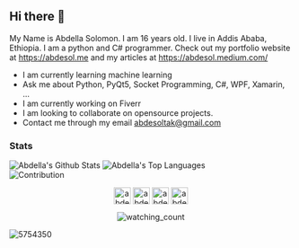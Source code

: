 ## Hi there 👋

My Name is Abdella Solomon. I am 16 years old. I live in Addis Ababa, Ethiopia.
I am a python and C# programmer. Check out my portfolio website at https://abdesol.me and my articles at https://abdesol.medium.com/

- I am currently learning machine learning
- Ask me about Python, PyQt5, Socket Programming, C#, WPF, Xamarin, ...
- I am currently working on Fiverr
- I am looking to collaborate on opensource projects.
- Contact me through my email abdesoltak@gmail.com

### Stats
![Abdella's Github Stats](https://github-readme-stats.vercel.app/api?username=abdesol&theme=vue-dark&show_icons=true)
![Abdella's Top Languages](https://github-readme-stats.vercel.app/api/top-langs/?username=abdesol&theme=vue-dark&layout=compact&show_icons=true&exclude_repos=macao)
<br>
![Contribution](https://activity-graph.herokuapp.com/graph?username=abdesol&theme=react-dark&hide_border=true&area=true)
<br>
<p align="center">
    <a href="https://www.linkedin.com/in/abdella-solomon-7070ab213/" target="blank"><img align="center" src="https://cdn2.iconfinder.com/data/icons/social-media-2285/512/1_Linkedin_unofficial_colored_svg-512.png" alt="abdesol" height="30" width="30" /></a>
    <a href="https://twitter.com/AbdellaSolomon" target="blank"><img align="center" src="https://cdn2.iconfinder.com/data/icons/social-media-2285/512/1_Twitter3_colored_svg-512.png" alt="abdesol" height="30" width="30" /></a>
    <a href="https://www.fiverr.com/abdthecoder" target="blank"><img align="center" src="https://user-images.githubusercontent.com/45782139/77510964-c99c5300-6e91-11ea-9a6d-f1f33b56c846.png" alt="abdesol" height="30" width="30" /></a>
    <a href="https://abdesol.medium.com/" target="blank"><img align="center" src="https://user-images.githubusercontent.com/69455299/137639812-c4850bed-c42a-487b-a314-8dcf84d0cacd.png" alt="abdesol" height="30" width="30" /></a>
</p>
<p align="center">
    <img src="https://komarev.com/ghpvc/?username=abdesol&color=lightgrey" alt="watching_count" />
</p>

![5754350]()
